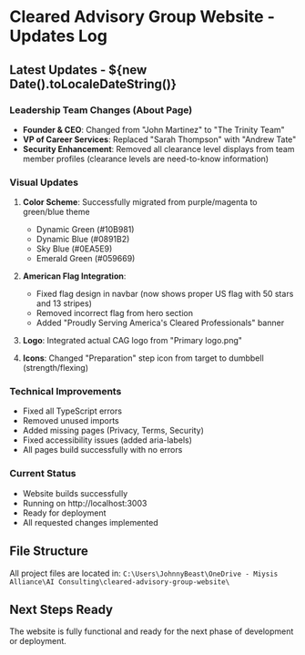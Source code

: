 # Cleared Advisory Group Website - Updates Log

## Latest Updates - ${new Date().toLocaleDateString()}

### Leadership Team Changes (About Page)
- **Founder & CEO**: Changed from "John Martinez" to "The Trinity Team"
- **VP of Career Services**: Replaced "Sarah Thompson" with "Andrew Tate"
- **Security Enhancement**: Removed all clearance level displays from team member profiles (clearance levels are need-to-know information)

### Visual Updates
1. **Color Scheme**: Successfully migrated from purple/magenta to green/blue theme
   - Dynamic Green (#10B981)
   - Dynamic Blue (#0891B2)
   - Sky Blue (#0EA5E9)
   - Emerald Green (#059669)

2. **American Flag Integration**:
   - Fixed flag design in navbar (now shows proper US flag with 50 stars and 13 stripes)
   - Removed incorrect flag from hero section
   - Added "Proudly Serving America's Cleared Professionals" banner

3. **Logo**: Integrated actual CAG logo from "Primary logo.png"

4. **Icons**: Changed "Preparation" step icon from target to dumbbell (strength/flexing)

### Technical Improvements
- Fixed all TypeScript errors
- Removed unused imports
- Added missing pages (Privacy, Terms, Security)
- Fixed accessibility issues (added aria-labels)
- All pages build successfully with no errors

### Current Status
- Website builds successfully
- Running on http://localhost:3003
- Ready for deployment
- All requested changes implemented

## File Structure
All project files are located in:
`C:\Users\JohnnyBeast\OneDrive - Miysis Alliance\AI Consulting\cleared-advisory-group-website\`

## Next Steps Ready
The website is fully functional and ready for the next phase of development or deployment.